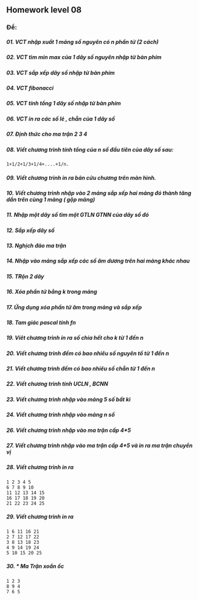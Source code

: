 ## Homework level 08

### Đề:

##### 01. VCT nhập xuất 1 mảng số nguyên có n phần tử (2 cách)
##### 02. VCT tìm min max của 1 dãy số nguyên nhập từ bàn phím
##### 03. VCT sắp xếp dãy số nhập từ bàn phím
##### 04. VCT fibonacci
##### 05. VCT tính tổng 1 dãy số nhập từ bàn phím
##### 06. VCT in ra các số lẻ , chẵn của 1 dãy số
##### 07. Định thức cho ma trận 2 3 4
##### 08. Viết chương trình tính tổng của n số đầu tiên của dãy số sau:

```
1+1/2+1/3+1/4+....+1/n.
```

##### 09. Viết chương trình in ra bản cửu chương trên màn hình.
##### 10. Viết chương trình nhập vào 2 mảng sắp xếp hai mảng đó thành tăng dần trên cùng 1 mảng ( gộp mảng)
##### 11. Nhập một dãy số tìm một GTLN GTNN của dãy số đó
##### 12. Sắp xếp dãy số 
##### 13. Nghịch đảo ma trận
##### 14. Nhập vào mảng sắp xếp các số âm dương trên hai mảng khác nhau
##### 15. TRộn 2 dãy
##### 16. Xóa phần tử bằng k trong mảng
##### 17. Ứng dụng xóa phần tử âm trong mảng và sắp xếp
##### 18. Tam giác pascal tính fn
##### 19. Viêt chương trình in ra số chia hết cho k từ 1 đến n 
##### 20. Viết chương trình đếm có bao nhiêu số nguyên tố từ 1 đến n 
##### 21. Viết chương trình đếm có bao nhiêu số chẵn từ 1 đến n
##### 22. Viết chương trình tính UCLN , BCNN
##### 23. Viết chương trình nhập vào mảng 5 số bất kì
##### 24. Viết chương trình nhập vào mảng n số
##### 26. Viết chương trình nhập vào ma trận cấp 4*5
##### 27. Viết chương trình nhập vào ma trận cấp 4*5 và in ra ma trận chuyển vị
##### 28. Viết chương trình in ra 

```
1 2 3 4 5
6 7 8 9 10
11 12 13 14 15 
16 17 18 19 20 
21 22 23 24 25 
```

##### 29. Viết chương trình in ra

```
1 6 11 16 21
2 7 12 17 22
3 8 13 18 23
4 9 14 19 24 
5 10 15 20 25
```

##### 30. * Ma Trận xoắn ốc

```
1 2 3 
8 9 4 
7 6 5
```
